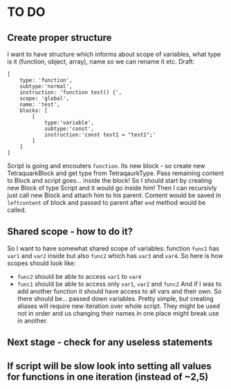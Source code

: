 # TO DO

## Create proper structure
I want to have structure which informs about scope of variables, what type is it (function, object, array), name so we can rename it etc.
Draft:
```
[
    type: 'function',
    subtype:'normal',
    instruction: 'function test() {',
    scope: 'global',
    name: 'test',
    blocks: [
        [
            type:'variable',
            subtype:'const',
            instruction:'const test1 = "test1";'
        ]
    ]
]
```

Script is going and encouters `function`. Its new block - so create new TetraquarkBlock and get type from TetraqaurkType. Pass remaining content to Block and script goes... inside the block!
So I should start by creating new Block of type Script and it would go inside him! Then I can recursivly just call new Block and attach him to his parent. Content would be saved in `leftcontent` of block and passed to parent after `end` method would be called.

## Shared scope - how to do it?

So I want to have somewhat shared scope of variables:
function `func1` has `var1` and `var2` inside but also `func2` which has `var3` and `var4`. So here is how scopes should look like:
- `func2` should be able to access `var1` to `var4`
- `func1` should be able to access only `var1`, `var2` and `func2`
And if I was to add another function it should have access to all vars and their own. So there should be... passed down variables. Pretty simple, but creating aliases will require new iteration over whole script. They might be used not in order and us changing their names in one place might break use in another.

## Next stage - check for any useless statements

## If script will be slow look into setting all values for functions in one iteration (instead of ~2,5)
